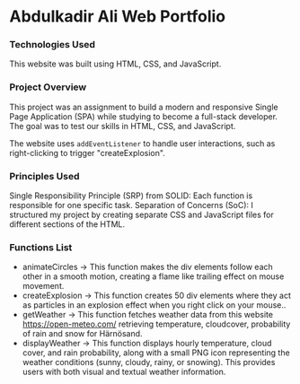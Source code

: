# Abdulkadir Ali Web Portfolio

### Technologies Used

This website was built using HTML, CSS, and JavaScript.

### Project Overview

This project was an assignment to build a modern and responsive Single Page Application (SPA) while studying to become a full-stack developer. The goal was to test our skills in HTML, CSS, and JavaScript. 

The website uses `addEventListener` to handle user interactions, such as right-clicking to trigger "createExplosion".

### Principles Used

Single Responsibility Principle (SRP) from SOLID: Each function is responsible for one specific task.
Separation of Concerns (SoC): I structured my project by creating separate CSS and JavaScript files for different sections of the HTML.

### Functions List

- animateCircles → This function makes the div elements follow each other in a smooth motion, creating a flame like trailing effect on mouse movement.
- createExplosion → This function creates 50 div elements where they act as particles in an explosion effect when you right click on your mouse..
- getWeather → This function fetches weather data from this website https://open-meteo.com/ retrieving temperature, cloudcover, probability of rain and snow for Härnösand.
- displayWeather → This function displays hourly temperature, cloud cover, and rain probability, along with a small PNG icon representing the weather conditions (sunny, cloudy, rainy, or snowing). This provides users with both visual and textual weather information.

